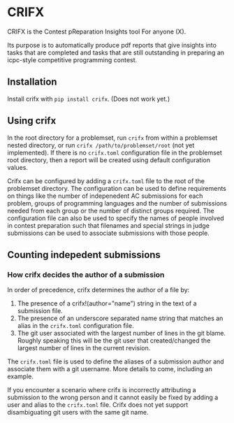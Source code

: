 # CRIFX

CRIFX is the Contest pReparation Insights tool For anyone (X).

Its purpose is to automatically produce pdf reports that give insights into
tasks that are completed and tasks that are still outstanding in preparing
an icpc-style competitive programming contest.

## Installation
Install crifx with `pip install crifx`. (Does not work yet.)

## Using crifx
In the root directory for a problemset, run `crifx` from within a problemset nested
directory, or run `crifx /path/to/problemset/root` (not yet implemented). 
If there is no `crifx.toml` configuration file in the problemset root directory, 
then a report will be created using default configuration values.

Crifx can be configured by adding a `crifx.toml` file to the root of the problemset 
directory. The configuration can be used to define requirements on things like
the number of indepenedent AC submissions for each problem, groups of programming
languages and the number of submissions needed from each group or the number of 
distinct groups required. The configuration file can also be used to specify the
names of people involved in contest preparation such that filenames and special
strings in judge submissions can be used to associate submissions with those 
people.

## Counting indepedent submissions

### How crifx decides the author of a submission
In order of precedence, crifx determines the author of a file by:
1. The presence of a crifx!(author="name") string in the text of a submission file.
2. The presence of an underscore separated name string that matches an alias in the
   `crifx.toml` configuration file.
3. The git user associated with the largest number of lines in the git blame. Roughly speaking this will be
   the git user that created/changed the largest number of lines in the current revision.

The `crifx.toml` file is used to define the aliases of a submission author and associate them with
a git username. More details to come, including an example.

If you encounter a scenario where crifx is incorrectly attributing a submission to the wrong person
and it cannot easily be fixed by adding a user and alias to the `crifx.toml` file.
Crifx does not yet support disambiguating git users with the same git name.
